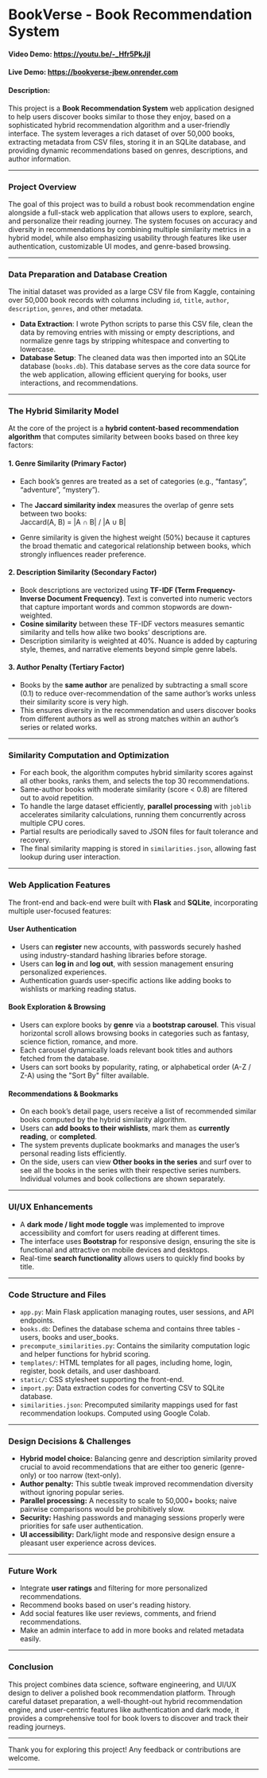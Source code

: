 # BookVerse - Book Recommendation System
#### Video Demo: https://youtu.be/-_Hfr5PkJjI
#### Live Demo: https://bookverse-jbew.onrender.com
#### Description: 
This project is a **Book Recommendation System** web application designed to help users discover books similar to those they enjoy, based on a sophisticated hybrid recommendation algorithm and a user-friendly interface. The system leverages a rich dataset of over 50,000 books, extracting metadata from CSV files, storing it in an SQLite database, and providing dynamic recommendations based on genres, descriptions, and author information.

---

### Project Overview

The goal of this project was to build a robust book recommendation engine alongside a full-stack web application that allows users to explore, search, and personalize their reading journey. The system focuses on accuracy and diversity in recommendations by combining multiple similarity metrics in a hybrid model, while also emphasizing usability through features like user authentication, customizable UI modes, and genre-based browsing.

---

### Data Preparation and Database Creation

The initial dataset was provided as a large CSV file from Kaggle, containing over 50,000 book records with columns including `id`, `title`, `author`, `description`, `genres`, and other metadata. 



- **Data Extraction**: I wrote Python scripts to parse this CSV file, clean the data by removing entries with missing or empty descriptions, and normalize genre tags by stripping whitespace and converting to lowercase.
- **Database Setup**: The cleaned data was then imported into an SQLite database (`books.db`). This database serves as the core data source for the web application, allowing efficient querying for books, user interactions, and recommendations.

---

### The Hybrid Similarity Model

At the core of the project is a **hybrid content-based recommendation algorithm** that computes similarity between books based on three key factors:

#### 1. Genre Similarity (Primary Factor)

- Each book’s genres are treated as a set of categories (e.g., “fantasy”, “adventure”, “mystery”).
- The **Jaccard similarity index** measures the overlap of genre sets between two books:
  \
  Jaccard(A, B) = |A ∩ B| / |A ∪ B|
  
- Genre similarity is given the highest weight (50%) because it captures the broad thematic and categorical relationship between books, which strongly influences reader preference.

#### 2. Description Similarity (Secondary Factor)

- Book descriptions are vectorized using **TF-IDF (Term Frequency-Inverse Document Frequency)**. Text is converted into numeric vectors that capture important words and common stopwords are down-weighted.
- **Cosine similarity** between these TF-IDF vectors measures semantic similarity and tells how alike two books’ descriptions are.
- Description similarity is weighted at 40%. Nuance is added by capturing style, themes, and narrative elements beyond simple genre labels.

#### 3. Author Penalty (Tertiary Factor)

- Books by the **same author** are penalized by subtracting a small score (0.1) to reduce over-recommendation of the same author’s works unless their similarity score is very high.
- This ensures diversity in the recommendation and users discover books from different authors as well as strong matches within an author’s series or related works.

---

### Similarity Computation and Optimization

- For each book, the algorithm computes hybrid similarity scores against all other books, ranks them, and selects the top 30 recommendations.
- Same-author books with moderate similarity (score < 0.8) are filtered out to avoid repetition.
- To handle the large dataset efficiently, **parallel processing** with `joblib` accelerates similarity calculations, running them concurrently across multiple CPU cores.
- Partial results are periodically saved to JSON files for fault tolerance and recovery.
- The final similarity mapping is stored in `similarities.json`, allowing fast lookup during user interaction.

---

### Web Application Features

The front-end and back-end were built with **Flask** and **SQLite**, incorporating multiple user-focused features:

#### User Authentication

- Users can **register** new accounts, with passwords securely hashed using industry-standard hashing libraries before storage.
- Users can **log in** and **log out**, with session management ensuring personalized experiences.
- Authentication guards user-specific actions like adding books to wishlists or marking reading status.

#### Book Exploration & Browsing

- Users can explore books by **genre** via a **bootstrap carousel**. This visual horizontal scroll allows browsing books in categories such as fantasy, science fiction, romance, and more.
- Each carousel dynamically loads relevant book titles and authors fetched from the database.
- Users can sort books by popularity, rating, or alphabetical order (A-Z / Z-A) using the "Sort By" filter available.

#### Recommendations & Bookmarks

- On each book’s detail page, users receive a list of recommended similar books computed by the hybrid similarity algorithm.
- Users can **add books to their wishlists**, mark them as **currently reading**, or **completed**.
- The system prevents duplicate bookmarks and manages the user’s personal reading lists efficiently.
- On the side, users can view **Other books in the series** and surf over to see all the books in the series with their respective series numbers. Individual volumes and book collections are shown separately.

---

### UI/UX Enhancements

- A **dark mode / light mode toggle** was implemented to improve accessibility and comfort for users reading at different times.
- The interface uses **Bootstrap** for responsive design, ensuring the site is functional and attractive on mobile devices and desktops.
- Real-time **search functionality** allows users to quickly find books by title.

---

### Code Structure and Files

- `app.py`: Main Flask application managing routes, user sessions, and API endpoints.
- `books.db`: Defines the database schema and contains three tables - users, books and user_books.
- `precompute_similarities.py`: Contains the similarity computation logic and helper functions for hybrid scoring.
- `templates/`: HTML templates for all pages, including home, login, register, book details, and user dashboard.
- `static/`: CSS stylesheet supporting the front-end.
- `import.py`: Data extraction codes for converting CSV to SQLite database.
- `similarities.json`: Precomputed similarity mappings used for fast recommendation lookups. Computed using Google Colab.

---

### Design Decisions & Challenges

- **Hybrid model choice:** Balancing genre and description similarity proved crucial to avoid recommendations that are either too generic (genre-only) or too narrow (text-only).
- **Author penalty:** This subtle tweak improved recommendation diversity without ignoring popular series.
- **Parallel processing:** A necessity to scale to 50,000+ books; naive pairwise comparisons would be prohibitively slow.
- **Security:** Hashing passwords and managing sessions properly were priorities for safe user authentication.
- **UI accessibility:** Dark/light mode and responsive design ensure a pleasant user experience across devices.

---

### Future Work

- Integrate **user ratings** and filtering for more personalized recommendations.
- Recommend books based on user's reading history.
- Add social features like user reviews, comments, and friend recommendations.
- Make an admin interface to add in more books and related metadata easily.

---

### Conclusion

This project combines data science, software engineering, and UI/UX design to deliver a polished book recommendation platform. Through careful dataset preparation, a well-thought-out hybrid recommendation engine, and user-centric features like authentication and dark mode, it provides a comprehensive tool for book lovers to discover and track their reading journeys.

---

Thank you for exploring this project! Any feedback or contributions are welcome.

---
